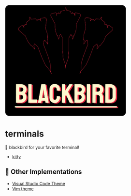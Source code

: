 <img src="./images/title.png" width="400">

# terminals

🏴 blackbird for your favorite terminal!

- [kitty](./kitty/)

## 🌃 Other Implementations

- [Visual Studio Code Theme](https://github.com/blackbirdtheme/vscode)
- [Vim theme](https://github.com/blackbirdtheme/vim)
